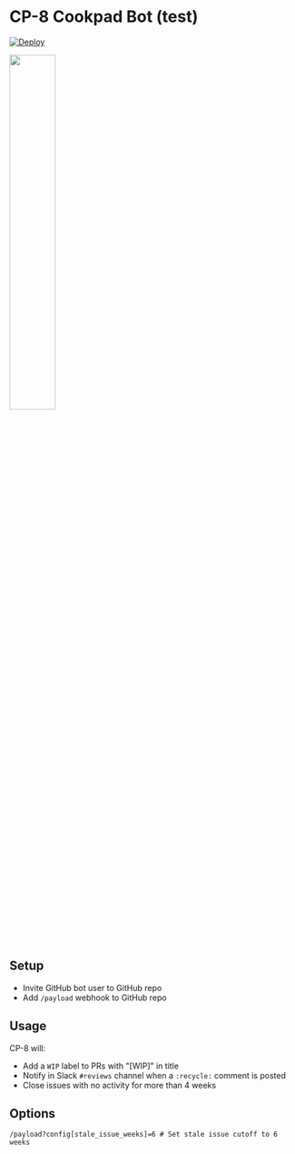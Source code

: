 # CP-8 Cookpad Bot (test)

[![Deploy](https://www.herokucdn.com/deploy/button.svg)](https://heroku.com/deploy)

<img src="https://cloud.githubusercontent.com/assets/104138/13375017/617ffdd0-dd95-11e5-9b59-87605963b351.png" width="40%"/>

## Setup

- Invite GitHub bot user to GitHub repo
- Add `/payload` webhook to GitHub repo

## Usage

CP-8 will:

- Add a `WIP` label to PRs with "[WIP]" in title
- Notify in Slack `#reviews` channel when a `:recycle:` comment is posted
- Close issues with no activity for more than 4 weeks

## Options

```
/payload?config[stale_issue_weeks]=6 # Set stale issue cutoff to 6 weeks
```
